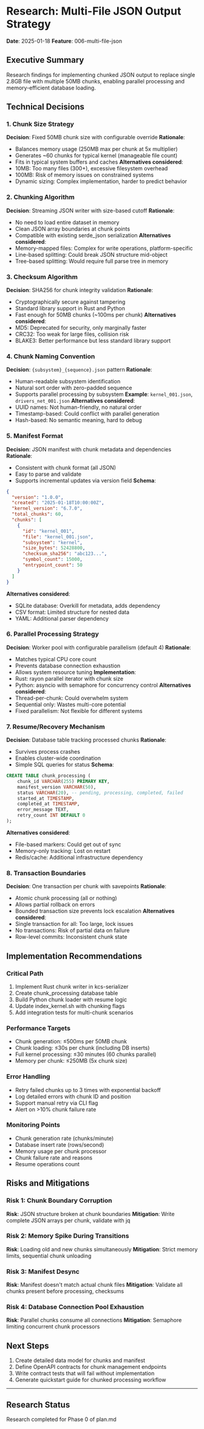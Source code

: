 # Research: Multi-File JSON Output Strategy

**Date**: 2025-01-18
**Feature**: 006-multi-file-json

## Executive Summary

Research findings for implementing chunked JSON output to replace single 2.8GB file with multiple
50MB chunks, enabling parallel processing and memory-efficient database loading.

## Technical Decisions

### 1. Chunk Size Strategy

**Decision**: Fixed 50MB chunk size with configurable override
**Rationale**:

- Balances memory usage (250MB max per chunk at 5x multiplier)
- Generates ~60 chunks for typical kernel (manageable file count)
- Fits in typical system buffers and caches
**Alternatives considered**:
- 10MB: Too many files (300+), excessive filesystem overhead
- 100MB: Risk of memory issues on constrained systems
- Dynamic sizing: Complex implementation, harder to predict behavior

### 2. Chunking Algorithm

**Decision**: Streaming JSON writer with size-based cutoff
**Rationale**:

- No need to load entire dataset in memory
- Clean JSON array boundaries at chunk points
- Compatible with existing serde_json serialization
**Alternatives considered**:
- Memory-mapped files: Complex for write operations, platform-specific
- Line-based splitting: Could break JSON structure mid-object
- Tree-based splitting: Would require full parse tree in memory

### 3. Checksum Algorithm

**Decision**: SHA256 for chunk integrity validation
**Rationale**:

- Cryptographically secure against tampering
- Standard library support in Rust and Python
- Fast enough for 50MB chunks (~100ms per chunk)
**Alternatives considered**:
- MD5: Deprecated for security, only marginally faster
- CRC32: Too weak for large files, collision risk
- BLAKE3: Better performance but less standard library support

### 4. Chunk Naming Convention

**Decision**: `{subsystem}_{sequence}.json` pattern
**Rationale**:

- Human-readable subsystem identification
- Natural sort order with zero-padded sequence
- Supports parallel processing by subsystem
**Example**: `kernel_001.json`, `drivers_net_001.json`
**Alternatives considered**:
- UUID names: Not human-friendly, no natural order
- Timestamp-based: Could conflict with parallel generation
- Hash-based: No semantic meaning, hard to debug

### 5. Manifest Format

**Decision**: JSON manifest with chunk metadata and dependencies
**Rationale**:

- Consistent with chunk format (all JSON)
- Easy to parse and validate
- Supports incremental updates via version field
**Schema**:

```json
{
  "version": "1.0.0",
  "created": "2025-01-18T10:00:00Z",
  "kernel_version": "6.7.0",
  "total_chunks": 60,
  "chunks": [
    {
      "id": "kernel_001",
      "file": "kernel_001.json",
      "subsystem": "kernel",
      "size_bytes": 52428800,
      "checksum_sha256": "abc123...",
      "symbol_count": 15000,
      "entrypoint_count": 50
    }
  ]
}
```

**Alternatives considered**:

- SQLite database: Overkill for metadata, adds dependency
- CSV format: Limited structure for nested data
- YAML: Additional parser dependency

### 6. Parallel Processing Strategy

**Decision**: Worker pool with configurable parallelism (default 4)
**Rationale**:

- Matches typical CPU core count
- Prevents database connection exhaustion
- Allows system resource tuning
**Implementation**:
- Rust: rayon parallel iterator with chunk size
- Python: asyncio with semaphore for concurrency control
**Alternatives considered**:
- Thread-per-chunk: Could overwhelm system
- Sequential only: Wastes multi-core potential
- Fixed parallelism: Not flexible for different systems

### 7. Resume/Recovery Mechanism

**Decision**: Database table tracking processed chunks
**Rationale**:

- Survives process crashes
- Enables cluster-wide coordination
- Simple SQL queries for status
**Schema**:

```sql
CREATE TABLE chunk_processing (
    chunk_id VARCHAR(255) PRIMARY KEY,
    manifest_version VARCHAR(50),
    status VARCHAR(20), -- pending, processing, completed, failed
    started_at TIMESTAMP,
    completed_at TIMESTAMP,
    error_message TEXT,
    retry_count INT DEFAULT 0
);
```

**Alternatives considered**:

- File-based markers: Could get out of sync
- Memory-only tracking: Lost on restart
- Redis/cache: Additional infrastructure dependency

### 8. Transaction Boundaries

**Decision**: One transaction per chunk with savepoints
**Rationale**:

- Atomic chunk processing (all or nothing)
- Allows partial rollback on errors
- Bounded transaction size prevents lock escalation
**Alternatives considered**:
- Single transaction for all: Too large, lock issues
- No transactions: Risk of partial data on failure
- Row-level commits: Inconsistent chunk state

## Implementation Recommendations

### Critical Path

1. Implement Rust chunk writer in kcs-serializer
2. Create chunk_processing database table
3. Build Python chunk loader with resume logic
4. Update index_kernel.sh with chunking flags
5. Add integration tests for multi-chunk scenarios

### Performance Targets

- Chunk generation: ≤500ms per 50MB chunk
- Chunk loading: ≤30s per chunk (including DB inserts)
- Full kernel processing: ≤30 minutes (60 chunks parallel)
- Memory per chunk: ≤250MB (5x chunk size)

### Error Handling

- Retry failed chunks up to 3 times with exponential backoff
- Log detailed errors with chunk ID and position
- Support manual retry via CLI flag
- Alert on >10% chunk failure rate

### Monitoring Points

- Chunk generation rate (chunks/minute)
- Database insert rate (rows/second)
- Memory usage per chunk processor
- Chunk failure rate and reasons
- Resume operations count

## Risks and Mitigations

### Risk 1: Chunk Boundary Corruption

**Risk**: JSON structure broken at chunk boundaries
**Mitigation**: Write complete JSON arrays per chunk, validate with jq

### Risk 2: Memory Spike During Transitions

**Risk**: Loading old and new chunks simultaneously
**Mitigation**: Strict memory limits, sequential chunk unloading

### Risk 3: Manifest Desync

**Risk**: Manifest doesn't match actual chunk files
**Mitigation**: Validate all chunks present before processing, checksums

### Risk 4: Database Connection Pool Exhaustion

**Risk**: Parallel chunks consume all connections
**Mitigation**: Semaphore limiting concurrent chunk processors

## Next Steps

1. Create detailed data model for chunks and manifest
2. Define OpenAPI contracts for chunk management endpoints
3. Write contract tests that will fail without implementation
4. Generate quickstart guide for chunked processing workflow

---

## Research Status

Research completed for Phase 0 of plan.md
